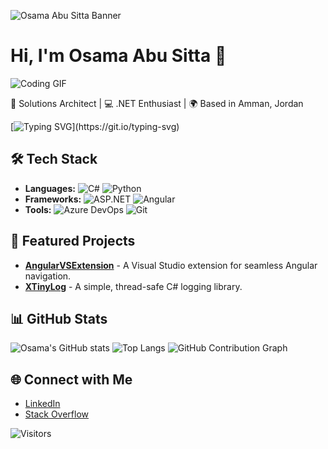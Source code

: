 
![Osama Abu Sitta Banner](https://link-to-your-banner-image.com)

# Hi, I'm Osama Abu Sitta 👋
![Coding GIF](https://media.giphy.com/media/M9gbBd9nbDrOTu1Mqx/giphy.gif)

🚀 Solutions Architect | 💻 .NET Enthusiast | 🌍 Based in Amman, Jordan

[![Typing SVG](https://readme-typing-svg.herokuapp.com?font=Fira+Code&duration=2500&color=38B6FF&width=435&lines=Welcome+to+Osama's+GitHub!;Explore+my+projects+below!)](https://git.io/typing-svg)

## 🛠️ Tech Stack
- **Languages:** ![C#](https://img.shields.io/badge/C%23-239120?style=flat&logo=c-sharp&logoColor=white) ![Python](https://img.shields.io/badge/Python-3670A0?style=flat&logo=python&logoColor=ffdd54)
- **Frameworks:** ![ASP.NET](https://img.shields.io/badge/ASP.NET-512BD4?style=flat&logo=dotnet&logoColor=white) ![Angular](https://img.shields.io/badge/Angular-DD0031?style=flat&logo=angular&logoColor=white)
- **Tools:** ![Azure DevOps](https://img.shields.io/badge/Azure_DevOps-0078D7?style=flat&logo=azure-devops&logoColor=white) ![Git](https://img.shields.io/badge/Git-F05032?style=flat&logo=git&logoColor=white)

## 🚀 Featured Projects
- [**AngularVSExtension**](https://github.com/OsamaAbuSitta/AngularVSExtension) - A Visual Studio extension for seamless Angular navigation.
- [**XTinyLog**](https://github.com/OsamaAbuSitta/XTinyLog) - A simple, thread-safe C# logging library.

## 📊 GitHub Stats
![Osama's GitHub stats](https://github-readme-stats.vercel.app/api?username=OsamaAbuSitta&show_icons=true&theme=radical)
![Top Langs](https://github-readme-stats.vercel.app/api/top-langs/?username=OsamaAbuSitta&layout=compact&theme=radical)
![GitHub Contribution Graph](https://github.com/OsamaAbuSitta/OsamaAbuSitta/blob/output/github-contribution-grid-snake.svg)

## 🌐 Connect with Me
- [LinkedIn](https://www.linkedin.com/in/osama-abu-sitta-baa020135/)
- [Stack Overflow](https://stackoverflow.com/users/3926461/osama-abusitta)

![Visitors](https://visitor-badge.glitch.me/badge?page_id=OsamaAbuSitta.OsamaAbuSitta)


<!--
![Profile Views](https://komarev.com/ghpvc/?username=OsamaAbuSitta)

![Osama Abu Sitta Banner](https://link-to-your-banner-image.com)
# Hi, I'm Osama Abu Sitta 👋
🚀 Solutions Architect | 💻 .NET Enthusiast | 🌍 Based in Amman, Jordan

## 🛠️ Tech Stack
- **Languages:** ![C#](https://img.shields.io/badge/C%23-239120?style=flat&logo=c-sharp&logoColor=white) ![Python](https://img.shields.io/badge/Python-3670A0?style=flat&logo=python&logoColor=ffdd54)
- **Frameworks:** ![ASP.NET](https://img.shields.io/badge/ASP.NET-512BD4?style=flat&logo=dotnet&logoColor=white) ![Angular](https://img.shields.io/badge/Angular-DD0031?style=flat&logo=angular&logoColor=white)
- **Tools:** ![Azure DevOps](https://img.shields.io/badge/Azure_DevOps-0078D7?style=flat&logo=azure-devops&logoColor=white) ![Git](https://img.shields.io/badge/Git-F05032?style=flat&logo=git&logoColor=white)

## 🚀 Featured Projects
- [**AngularVSExtension**](https://github.com/OsamaAbuSitta/AngularVSExtension) - A Visual Studio extension for seamless Angular navigation.
- [**XTinyLog**](https://github.com/OsamaAbuSitta/XTinyLog) - A simple, thread-safe C# logging library.

## 📊 GitHub Stats
![Osama's GitHub stats](https://github-readme-stats.vercel.app/api?username=OsamaAbuSitta&show_icons=true&theme=radical)
![Top Langs](https://github-readme-stats.vercel.app/api/top-langs/?username=OsamaAbuSitta&layout=compact&theme=radical)

## 🌐 Connect with Me
- [LinkedIn](https://www.linkedin.com/in/osama-abu-sitta-baa020135/)
- [Stack Overflow](https://stackoverflow.com/users/3926461/osama-abusitta)

![Profile Views](https://komarev.com/ghpvc/?username=OsamaAbuSitta)




## Hi there 👋
**OsamaAbuSitta/OsamaAbuSitta** is a ✨ _special_ ✨ repository because its `README.md` (this file) appears on your GitHub profile.

Here are some ideas to get you started:

- 🔭 I’m currently working on ...
- 🌱 I’m currently learning ...
- 👯 I’m looking to collaborate on ...
- 🤔 I’m looking for help with ...
- 💬 Ask me about ...
- 📫 How to reach me: ...
- 😄 Pronouns: ...
- ⚡ Fun fact: ...
-->
